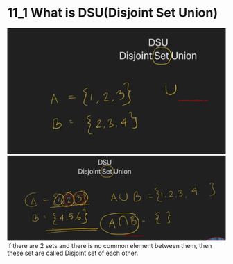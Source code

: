 # 11_1 What is DSU(Disjoint Set Union)
![DSU](assets/image.png)
![DSU](assets/image%20copy.png)
if there are 2 sets and there is no common element between them, then these set are called Disjoint set of each other.
